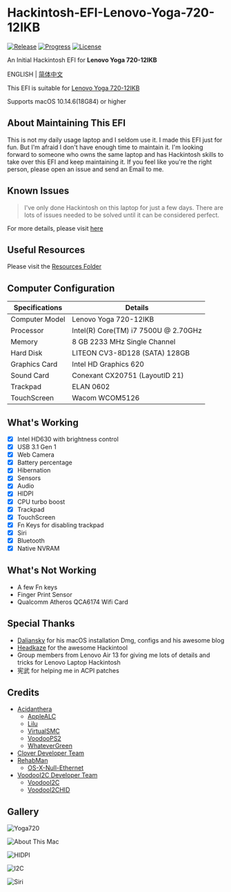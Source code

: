 # Hackintosh-EFI-Lenovo-Yoga-720-12IKB

[![Release](https://img.shields.io/github/release/williambj1/Hackintosh-EFI-Lenovo-Yoga-720-12IKB.svg)](https://github.com/williambj1/Hackintosh-EFI-Lenovo-Yoga-720-12IKB/releases)
[![Progress](https://img.shields.io/badge/Progress-Developing-ff69b4.svg)](https://github.com/williambj1/Hackintosh-EFI-Lenovo-Yoga-720-12IKB/blob/master/README.md)
[![License](https://img.shields.io/badge/License-GPLv3-lightgrey.svg)](https://github.com/williambj1/Hackintosh-EFI-Lenovo-Yoga-720-12IKB/blob/master/LICENSE)

An Initial Hackintosh EFI for **Lenovo Yoga 720-12IKB**

ENGLISH | [简体中文](https://github.com/williambj1/Hackintosh-EFI-Lenovo-Yoga-720-12IKB/blob/master/Resources/README-zh_CN.md)

This EFI is suitable for [Lenovo Yoga 720-12IKB](https://www.lenovo.com/us/en/laptops/yoga/700-series/Yoga-720-12/p/88YG7000919)

Supports macOS 10.14.6(18G84) or higher

## About Maintaining This EFI

This is not my daily usage laptop and I seldom use it. I made this EFI just for fun. But I'm afraid I don't have enough time to maintain it. I'm looking forward to someone who owns the same laptop and has Hackintosh skills to take over this EFI and keep maintaining it. If you feel like you're the right person, please open an issue and send an Email to me.

## Known Issues

> I've only done Hackintosh on this laptop for just a few days. There are lots of issues needed to be solved until it can be considered perfect.

For more details, please visit [here](https://github.com/williambj1/Hackintosh-EFI-Lenovo-Yoga-720-12IKB/issues/1)

## Useful Resources

Please visit the [Resources Folder](https://github.com/williambj1/Hackintosh-EFI-Lenovo-Yoga-720-12IKB/blob/master/Resources)

## Computer Configuration

| Specifications | Details                              |
| -------------- | ------------------------------------ |
| Computer Model | Lenovo Yoga 720-12IKB                |
| Processor      | Intel(R) Core(TM) i7 7500U @ 2.70GHz |
| Memory         | 8 GB  2233 MHz Single Channel        |
| Hard Disk      | LITEON CV3-8D128 (SATA) 128GB        |
| Graphics Card  | Intel HD Graphics 620                |
| Sound Card     | Conexant CX20751 (LayoutID 21)       |
| Trackpad       | ELAN 0602                            |
| TouchScreen    | Wacom WCOM5126                       |

## What's Working

- [x] Intel HD630 with brightness control
- [x] USB 3.1 Gen 1
- [x] Web Camera
- [x] Battery percentage
- [x] Hibernation
- [x] Sensors
- [x] Audio
- [x] HIDPI
- [x] CPU turbo boost
- [x] Trackpad
- [x] TouchScreen
- [x] Fn Keys for disabling trackpad
- [x] Siri
- [x] Bluetooth
- [x] Native NVRAM

## What's Not Working

- A few Fn keys
- Finger Print Sensor
- Qualcomm Atheros QCA6174 Wifi Card

## Special Thanks

- [Daliansky](https://github.com/daliansky) for his macOS installation Dmg, configs and his awesome blog
- [Headkaze](https://github.com/headkaze) for the awesome Hackintool
- Group members from Lenovo Air 13 for giving me lots of details and tricks for Lenovo Laptop Hackintosh
- 宪武 for helping me in ACPI patches

## Credits

- [Acidanthera](https://github.com/acidanthera)
  - [AppleALC](https://github.com/acidanthera/AppleALC)
  - [Lilu](https://github.com/acidanthera/Lilu)
  - [VirtualSMC](https://github.com/acidanthera/VirtualSMC)
  - [VoodooPS2](https://github.com/acidanthera/VoodooPS2)
  - [WhateverGreen](https://github.com/acidanthera/WhateverGreen)
- [Clover Developer Team](https://sourceforge.net/projects/cloverefiboot)
- [RehabMan](https://github.com/RehabMan)
  - [OS-X-Null-Ethernet](https://github.com/RehabMan/OS-X-Null-Ethernet)
- [VoodooI2C Developer Team](https://voodooi2c.github.io/#Credits%20and%20Acknowledgments/Credits%20and%20Acknowledgments)
  - [VoodooI2C](https://github.com/alexandred/VoodooI2C)
  - [VoodooI2CHID](https://github.com/alexandred/VoodooI2C)

## Gallery

![Yoga720](https://github.com/williambj1/Hackintosh-EFI-Lenovo-Yoga-720-12IKB/blob/master/Resources/img/Yoga720.png)

![About This Mac](https://github.com/williambj1/Hackintosh-EFI-Lenovo-Yoga-720-12IKB/blob/master/Resources/img/AboutThisMac.png)

![HIDPI](https://github.com/williambj1/Hackintosh-EFI-Lenovo-Yoga-720-12IKB/blob/master/Resources/img/HIDPI.png)

![I2C](https://github.com/williambj1/Hackintosh-EFI-Lenovo-Yoga-720-12IKB/blob/master/Resources/img/I2C.png)

![Siri](https://github.com/williambj1/Hackintosh-EFI-Lenovo-Yoga-720-12IKB/blob/master/Resources/img/Siri.png)
